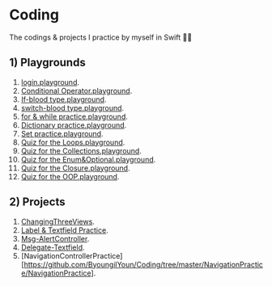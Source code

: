 # Coding
The codings & projects I practice by myself in Swift 💁🏻   

## 1) Playgrounds

1) [login.playground](https://github.com/ByoungilYoun/Coding/blob/master/login.playground/Contents.swift).  
2) [Conditional Operator.playground](https://github.com/ByoungilYoun/Coding/blob/master/Conditional%20Operator.playground/Contents.swift).  
3) [If-blood type.playground](https://github.com/ByoungilYoun/Coding/blob/master/If-blood%20type.playground/Contents.swift).  
4) [switch-blood type.playground](https://github.com/ByoungilYoun/Coding/blob/master/switch-blood%20type.playground/Contents.swift).  
5) [for & while practice.playground](https://github.com/ByoungilYoun/Coding/blob/master/for%20%26%20while%20practice.playground/Contents.swift).  
6) [Dictionary practice.playground](https://github.com/ByoungilYoun/Coding/blob/master/Dictionary%20practice.playground/Contents.swift).  
7) [Set practice.playground](https://github.com/ByoungilYoun/Coding/blob/master/Set%20practice.playground/Contents.swift).  
8) [Quiz for the Loops.playground](https://github.com/ByoungilYoun/Coding/blob/master/Quiz%20for%20the%20Loops.playground/Contents.swift).  
9) [Quiz for the Collections.playground](https://github.com/ByoungilYoun/Coding/blob/master/Quiz%20for%20the%20Collections.playground/Contents.swift).  
10) [Quiz for the Enum&Optional.playground](https://github.com/ByoungilYoun/Coding/blob/master/Quiz%20for%20the%20Enum%26Optional.playground/Contents.swift).  
11) [Quiz for the Closure.playground](https://github.com/ByoungilYoun/Coding/blob/master/Quiz%20for%20the%20Closure.playground/Contents.swift).  
12) [Quiz for the OOP.playground](https://github.com/ByoungilYoun/Coding/blob/master/Quiz%20for%20the%20OOP.playground/Contents.swift).  

## 2) Projects 

1) [ChangingThreeViews](https://github.com/ByoungilYoun/Coding/tree/master/ChangingThreeViews/ChangingThreeViews).  
2) [Label & Textfield Practice](https://github.com/ByoungilYoun/Coding/tree/master/Label_TextField_Practice/Label_TextField_Practice).  
3) [Msg-AlertController](https://github.com/ByoungilYoun/Coding/tree/master/Msg-AlertController/Msg-AlertController).   
4) [Delegate-Textfield](https://github.com/ByoungilYoun/Coding/tree/master/Delegate_TextField/Delegate_TextField).  
5) [NavigationControllerPractice][https://github.com/ByoungilYoun/Coding/tree/master/NavigationPractice/NavigationPractice]. 


